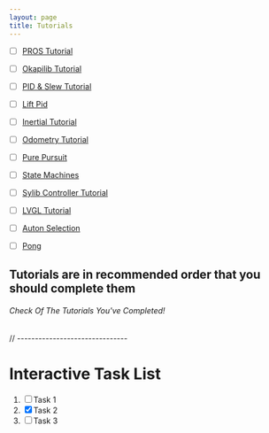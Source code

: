 ```yaml
---
layout: page
title: Tutorials
---
```


- [ ] [PROS Tutorial](tutorials/PROS.md)
- [ ] [Okapilib Tutorial]()
- [ ] [PID & Slew Tutorial]()
- [ ] [Lift Pid]()
- [ ] [Inertial Tutorial]()
- [ ] [Odometry Tutorial]()
- [ ] [Pure Pursuit]()
- [ ] [State Machines]()
- [ ] [Sylib Controller Tutorial]()
- [ ] [LVGL Tutorial]()
- [ ] [Auton Selection]()
- [ ] [Pong]()


## Tutorials are in recommended order that you should complete them


###### Check Of The Tutorials You've Completed!


// ------------------------------- 

# Interactive Task List

<ol id="task-list">
  <li><input type="checkbox" id="task1"><label for="task1">Task 1</label></li>
  <li><input type="checkbox" id="task2" checked><label for="task2">Task 2</label></li>
  <li><input type="checkbox" id="task3"><label for="task3">Task 3</label></li>
</ol>

<script>
  const taskList = document.getElementById('task-list');
  const checkboxes = taskList.querySelectorAll('input[type="checkbox"]');

  checkboxes.forEach((checkbox) => {
    checkbox.addEventListener('change', function() {
      const label = this.nextElementSibling;
      if (this.checked) {
        label.classList.add('checked');
      } else {
        label.classList.remove('checked');
      }
    });
  });
</script>

<style>
  .checked {
    text-decoration: line-through;
    color: gray;
  }
</style>
